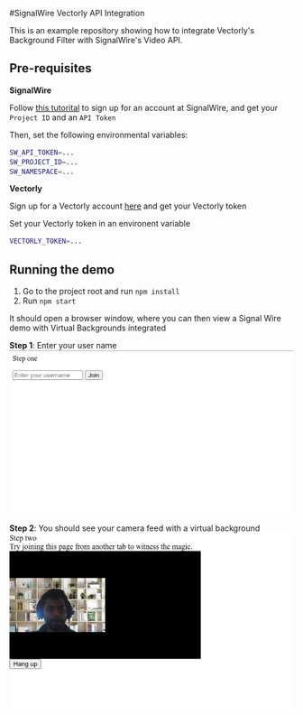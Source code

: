 #SignalWire Vectorly API Integration

This is an example repository showing how to integrate Vectorly's Background Filter with SignalWire's Video API.

## Pre-requisites

**SignalWire**

Follow [this tutorital](https://signalwire.com/resources/getting-started/video-api) to sign up for an account at SignalWire, and get your `Project ID` and an `API Token`

Then, set the following environmental variables:

```bash
SW_API_TOKEN=...
SW_PROJECT_ID=...
SW_NAMESPACE=...
```

**Vectorly**

Sign up for a Vectorly account [here](https://ai-filters.vectorly.io/) and get your Vectorly token

Set your Vectorly token in an environent variable

```bash
VECTORLY_TOKEN=...
```

## Running the demo

1. Go to the project root and run `npm install`
2. Run `npm start`

It should open a browser window, where you can then view a Signal Wire demo with Virtual Backgrounds integrated

**Step 1**: Enter your user name
![Step 1](images/step1.png)

**Step 2**: You should see your camera feed with a virtual background
![Step 1](images/step2.png)
